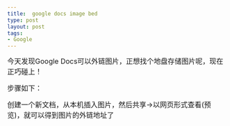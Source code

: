 ```yaml
---
title:  google docs image bed
type: post
layout: post
tags: 
- Google
---
```

<p><span style="font-size:medium;">今天发现Google Docs可以外链图片，正想找个地盘存储图片呢，现在正巧碰上！</span></p><p><span style="font-size:medium;">步骤如下：</span></p><span style="font-size:medium;">创建一个新文档，从本机插入图片，然后共享→以网页形式查看(预览)，就可以得到图片的外链地址了</span>

